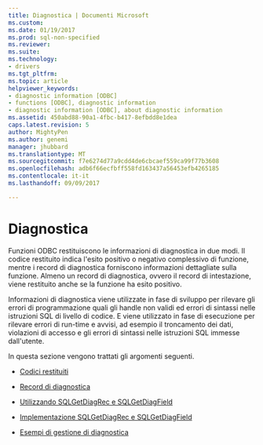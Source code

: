```yaml
---
title: Diagnostica | Documenti Microsoft
ms.custom: 
ms.date: 01/19/2017
ms.prod: sql-non-specified
ms.reviewer: 
ms.suite: 
ms.technology:
- drivers
ms.tgt_pltfrm: 
ms.topic: article
helpviewer_keywords:
- diagnostic information [ODBC]
- functions [ODBC], diagnostic information
- diagnostic information [ODBC], about diagnostic information
ms.assetid: 450abd88-90a1-4fbc-b417-8efbdd8e1dea
caps.latest.revision: 5
author: MightyPen
ms.author: genemi
manager: jhubbard
ms.translationtype: MT
ms.sourcegitcommit: f7e6274d77a9cdd4de6cbcaef559ca99f77b3608
ms.openlocfilehash: adb6f66ecfbff558fd163437a56453efb4265185
ms.contentlocale: it-it
ms.lasthandoff: 09/09/2017

---
```

# <a name="diagnostics"></a>Diagnostica
Funzioni ODBC restituiscono le informazioni di diagnostica in due modi. Il codice restituito indica l'esito positivo o negativo complessivo di funzione, mentre i record di diagnostica forniscono informazioni dettagliate sulla funzione. Almeno un record di diagnostica, ovvero il record di intestazione, viene restituito anche se la funzione ha esito positivo.  
  
 Informazioni di diagnostica viene utilizzate in fase di sviluppo per rilevare gli errori di programmazione quali gli handle non validi ed errori di sintassi nelle istruzioni SQL di livello di codice. E viene utilizzato in fase di esecuzione per rilevare errori di run-time e avvisi, ad esempio il troncamento dei dati, violazioni di accesso e gli errori di sintassi nelle istruzioni SQL immesse dall'utente.  
  
 In questa sezione vengono trattati gli argomenti seguenti.  
  
-   [Codici restituiti](../../../odbc/reference/develop-app/return-codes-odbc.md)  
  
-   [Record di diagnostica](../../../odbc/reference/develop-app/diagnostic-records.md)  
  
-   [Utilizzando SQLGetDiagRec e SQLGetDiagField](../../../odbc/reference/develop-app/using-sqlgetdiagrec-and-sqlgetdiagfield.md)  
  
-   [Implementazione SQLGetDiagRec e SQLGetDiagField](../../../odbc/reference/develop-app/implementing-sqlgetdiagrec-and-sqlgetdiagfield.md)  
  
-   [Esempi di gestione di diagnostica](../../../odbc/reference/develop-app/diagnostic-handling-examples.md)

